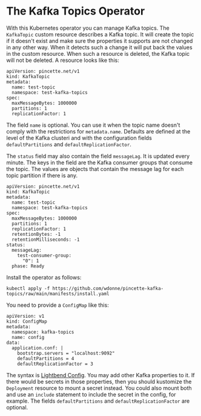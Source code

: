 # The Kafka Topics Operator

With this Kubernetes operator you can manage Kafka topics. The `KafkaTopic` custom resource describes a Kafka topic. It will create the topic if it doesn't exist and make sure the properties it supports are not changed in any other way. When it detects such a change it will put back the values in the custom resource. When such a resource is deleted, the Kafka topic will not be deleted. A resource looks like this:

```
apiVersion: pincette.net/v1
kind: KafkaTopic
metadata:
  name: test-topic
  namespace: test-kafka-topics
spec:
  maxMessageBytes: 1000000
  partitions: 1
  replicationFactor: 1
```

The field `name` is optional. You can use it when the topic name doesn't comply with the restrictions for `metadata.name`. Defaults are defined at the level of the Kafka clusteri and with the configuration fields `defaultPartitions` and `defaultReplicationFactor`.

The `status` field may also contain the field `messageLag`. It is updated every minute. The keys in the field are the Kafka consumer groups that consume the topic. The values are objects that contain the message lag for each topic partition if there is any.

```
apiVersion: pincette.net/v1
kind: KafkaTopic
metadata:
  name: test-topic
  namespace: test-kafka-topics
spec:
  maxMessageBytes: 1000000
  partitions: 1
  replicationFactor: 1
  retentionBytes: -1
  retentionMilliseconds: -1
status:
  messageLag:
    test-consumer-group:
      "0": 1
  phase: Ready  
```

Install the operator as follows:

```
kubectl apply -f https://github.com/wdonne/pincette-kafka-topics/raw/main/manifests/install.yaml
```

You need to provide a `ConfigMap` like this:

```
apiVersion: v1
kind: ConfigMap
metadata:
  namespace: kafka-topics
  name: config
data:
  application.conf: |
    bootstrap.servers = "localhost:9092"
    defaultPartitions = 4
    defaultReplicationFactor = 3    
```

The syntax is [Lightbend Config](https://github.com/lightbend/config). You may add other Kafka properties to it. If there would be secrets in those properties, then you should kustomize the `Deployment` resource to mount a secret instead. You could also mount both and use an `include` statement to include the secret in the config, for example. The fields `defaultPartitions` and `defaultReplicationFactor` are optional.
